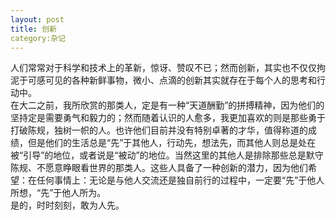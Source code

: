 ```yaml
---
layout: post
title: 创新
category:杂记 
---
```

人们常常对于科学和技术上的革新，惊讶、赞叹不已；然而创新，其实也不仅仅拘泥于可感可见的各种新鲜事物，微小、点滴的创新其实就存在于每个人的思考和行动中。    
在大二之前，我所欣赏的那类人，定是有一种“天道酬勤”的拼搏精神，因为他们的坚持定是需要勇气和毅力的；然而随着认识的人愈多，我更加喜欢的则是那些勇于打破陈规，独树一帜的人。也许他们目前并没有特别卓著的才华，值得称道的成绩，但是他们的生活总是“先”于其他人，行动先，想法先，而其他人则总是处在被“引导”的地位，或者说是“被动”的地位。当然这里的其他人是排除那些总是默守陈规、不愿意睁眼看世界的那类人。这些人具备了一种创新的潜力，因为他们希望：在任何事情上：无论是与他人交流还是独自前行的过程中，一定要“先”于他人所想，“先”于他人所为。     
是的，时时刻刻，敢为人先。    
 

